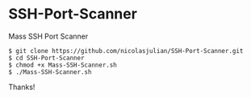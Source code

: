 # SSH-Port-Scanner
Mass SSH Port Scanner 

```
$ git clone https://github.com/nicolasjulian/SSH-Port-Scanner.git
$ cd SSH-Port-Scanner
$ chmod +x Mass-SSH-Scanner.sh
$ ./Mass-SSH-Scanner.sh
```

Thanks!
